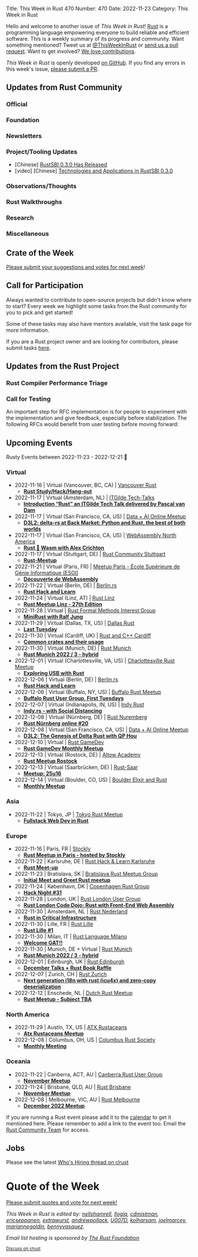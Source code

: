 Title: This Week in Rust 470
Number: 470
Date: 2022-11-23
Category: This Week in Rust

Hello and welcome to another issue of *This Week in Rust*!
[Rust](https://www.rust-lang.org/) is a programming language empowering everyone to build reliable and efficient software.
This is a weekly summary of its progress and community.
Want something mentioned? Tweet us at [@ThisWeekInRust](https://twitter.com/ThisWeekInRust) or [send us a pull request](https://github.com/rust-lang/this-week-in-rust).
Want to get involved? [We love contributions](https://github.com/rust-lang/rust/blob/master/CONTRIBUTING.md).

*This Week in Rust* is openly developed [on GitHub](https://github.com/rust-lang/this-week-in-rust).
If you find any errors in this week's issue, [please submit a PR](https://github.com/rust-lang/this-week-in-rust/pulls).

## Updates from Rust Community

<!--

Dear community contributors:
Please read README.md for guidance on submissions.
Each submitted link should be of the form:

* [Title of the Linked Page](https://example.com/my_article)

If you don't know which category to use, feel free to submit a PR anyway
and just ask the editors to select the category.

-->

### Official

### Foundation

### Newsletters

### Project/Tooling Updates

- [Chinese] [RustSBI 0.3.0 Has Released](https://rustcc.cn/article?id=18318ed2-d6b3-461c-a599-fe140ef41713)
- [video] [Chinese] [Technologies and Applications in RustSBI 0.3.0](https://www.bilibili.com/video/BV1U841187xH)

### Observations/Thoughts

### Rust Walkthroughs

### Research

### Miscellaneous

## Crate of the Week

<!-- COTW goes here -->

[Please submit your suggestions and votes for next week][submit_crate]!

[submit_crate]: https://users.rust-lang.org/t/crate-of-the-week/2704

## Call for Participation

Always wanted to contribute to open-source projects but didn't know where to start?
Every week we highlight some tasks from the Rust community for you to pick and get started!

Some of these tasks may also have mentors available, visit the task page for more information.

<!-- CFPs go here, use this format: * [project name - title of issue](link to issue) -->
<!-- * [ - ]() -->

If you are a Rust project owner and are looking for contributors, please submit tasks [here][guidelines].

[guidelines]: https://users.rust-lang.org/t/twir-call-for-participation/4821

## Updates from the Rust Project

<!-- Rust updates go here -->

### Rust Compiler Performance Triage

<!-- Perf results go here -->

### Call for Testing

An important step for RFC implementation is for people to experiment with the
implementation and give feedback, especially before stabilization.  The following
RFCs would benefit from user testing before moving forward:

<!-- Pre-Stabilization RFCs go here -->

<!-- RFC and FCP sections go here -->

## Upcoming Events

Rusty Events between 2022-11-23 - 2022-12-21 🦀

### Virtual

* 2022-11-16 | Virtual (Vancouver, BC, CA) | [Vancouver Rust](https://www.meetup.com/vancouver-rust)
    * [**Rust Study/Hack/Hang-out**](https://www.meetup.com/vancouver-rust/events/tqvhxsydcpbvb/)
* 2022-11-17 | Virtual (Amsterdam, NL) | [ITGilde Tech-Talks](https://www.meetup.com/itgilde-cooperatie-amsterdam-unix-linux-meetups)
    * [**Introduction “Rust” an ITGilde Tech Talk delivered by Pascal van Dam**](https://www.meetup.com/itgilde-cooperatie-amsterdam-unix-linux-meetups/events/289167373/)
* 2022-11-17 | Virtual (San Francisco, CA, US) | [Data + AI Online Meetup](https://www.meetup.com/data-ai-online/)
    * [**D3L2: delta-rs at Back Market: Python and Rust, the best of both worlds**](https://www.meetup.com/data-ai-online/events/289623322/)
* 2022-11-17 | Virtual (San Francisco, CA, US) | [WebAssembly North America](https://www.meetup.com/wasmna/)
    * [**Rust 🤝 Wasm with Alex Crichton**](https://www.meetup.com/wasmna/events/289623268/)
* 2022-11-17 | Virtual (Stuttgart, DE) | [Rust Community Stuttgart](https://www.meetup.com/Rust-Community-Stuttgart/)
    * [**Rust-Meetup**](https://www.meetup.com/rust-community-stuttgart/events/qtvtvsydcpbwb/)
* 2022-11-21 | Virtual (Paris, FR) | [Meetup Paris - École Supérieure de Génie Informatique (ESGI)](https://www.meetup.com/meetup-paris-ecole-superieur-du-genie-informatique)
    * [**Découverte de WebAssembly**](https://www.meetup.com/meetup-paris-ecole-superieur-du-genie-informatique/events/289112753/)
* 2022-11-22 | Virtual (Berlin, DE) | [Berlin.rs](https://berline.rs/)
    * [**Rust Hack and Learn**](https://berline.rs/2022/11/22/rust-hack-and-learn.html)
* 2022-11-24 | Virtual (Linz, AT) | [Rust Linz](https://www.meetup.com/rust-linz/)
    * [**Rust Meetup Linz - 27th Edition**](https://www.meetup.com/rust-linz/events/289251460/)
* 2022-11-28 | Virtual | [Rust Formal Methods Interest Group](https://www.eventbrite.com/o/rust-formal-methods-interest-group-34404947509)
    * [**MiniRust with Ralf Jung**](https://www.eventbrite.com/e/minirust-with-ralf-jung-tickets-460741328717)
* 2022-11-29 | Virtual (Dallas, TX, US) | [Dallas Rust](https://www.meetup.com/Dallas-Rust/)
    * [**Last Tuesday**](https://www.meetup.com/dallas-rust/events/qndgwsydcpbmc/)
* 2022-11-30 | Virtual (Cardiff, UK) | [Rust and C++ Cardiff](https://www.meetup.com/rust-and-c-plus-plus-in-cardiff/)
    * [**Common crates and their usage**](https://www.meetup.com/rust-and-c-plus-plus-in-cardiff/events/289645553/)
* 2022-11-30 | Virtual (Munich, DE) | [Rust Munich](https://www.meetup.com/rust-munich/)
    * [**Rust Munich 2022 / 3 - hybrid**](https://www.meetup.com/rust-munich/events/289065390/)
* 2022-12-01 | Virtual (Charlottesville, VA, US) | [Charlottesville Rust Meetup](https://www.meetup.com/charlottesville-rust-meetup/)
    * [**Exploring USB with Rust**](https://www.meetup.com/charlottesville-rust-meetup/events/289563986/)
* 2022-12-06 | Virtual (Berlin, DE) | [Berlin.rs](https://berline.rs/)
    * [**Rust Hack and Learn**](https://berline.rs/2022/12/06/rust-hack-and-learn.html)
* 2022-12-06 | Virtual (Buffalo, NY, US) | [Buffalo Rust Meetup](https://www.meetup.com/buffalo-rust-meetup/)
    * [**Buffalo Rust User Group, First Tuesdays**](https://www.meetup.com/buffalo-rust-meetup/events/hlgvxsydcqbjb/)
* 2022-12-07 | Virtual (Indianapolis, IN, US) | [Indy Rust](https://www.meetup.com/indyrs/)
    * [**Indy.rs - with Social Distancing**](https://www.meetup.com/indyrs/events/287027660/)
* 2022-12-08 | Virtual (Nürnberg, DE) | [Rust Nuremberg](https://www.meetup.com/rust-noris/)
    * [**Rust Nürnberg online #20**](https://www.meetup.com/rust-noris/events/hlvbvsydcqblb/)
* 2022-12-08 | Virtual (San Francisco, CA, US) | [Data + AI Online Meetup](https://www.meetup.com/data-ai-online/)
    * [**D3L2: The Genesis of Delta Rust with QP Hou**](https://www.meetup.com/data-ai-online/events/289672886/)
* 2022-12-10 | Virtual | [Rust GameDev](https://gamedev.rs/)
    * [**Rust GameDev Monthly Meetup**](https://www.google.com/url?q=https%3A%2F%2Fdiscord.gg%2FyNtPTb2&sa=D&ust=1666661760000000&usg=AOvVaw13uHY9m-8bJJwgeP58VS8l)
* 2022-12-13 | Virtual (Rostock, DE) | [Altow Academy](https://www.meetup.com/altow-academy/)
    * [**Rust Meetup Rostock**](https://www.meetup.com/altow-academy/events/289352426/)
* 2022-12-13 | Virtual (Saarbrücken, DE) | [Rust-Saar](https://www.meetup.com/rust-saar/)
    * [**Meetup: 25u16**](https://www.meetup.com/rust-saar/events/289663288/)
* 2022-12-14 | Virtual (Boulder, CO, US) | [Boulder Elixir and Rust](https://www.meetup.com/boulder-elixir-rust/)
    * [**Monthly Meetup**](https://www.meetup.com/boulder-elixir-rust/events/zvxcsrydcqbsb/)

### Asia

* 2022-11-22 | Tokyo, JP | [Tokyo Rust Meetup](https://www.meetup.com/tokyo-rust-meetup)
    * [**Fullstack Web Dev in Rust**](https://www.meetup.com/tokyo-rust-meetup/events/289661246/)

### Europe

* 2022-11-16 | Paris, FR | [Stockly](https://www.eventbrite.fr/o/stockly-42274765293)
    * [**Rust Meetup in Paris - hosted by Stockly**](https://www.eventbrite.fr/e/rust-meetup-in-paris-hosted-by-stockly-tickets-444152621447?aff=ebdssbdestsearch)
* 2022-11-22 | Karlsruhe, DE | [Rust Hack & Learn Karlsruhe](https://www.meetup.com/rust-hack-learn-karlsruhe/)
    * [**Rust Meet-up**](https://www.meetup.com/rust-hack-learn-karlsruhe/events/289674810/)
* 2022-11-23 | Bratislava, SK | [Bratislava Rust Meetup Group](https://www.meetup.com/bratislava-rust-meetup-group/)
    * [**Initial Meet and Greet Rust meetup**](https://www.meetup.com/bratislava-rust-meetup-group/events/289028178/)
* 2022-11-24 | København, DK | [Copenhagen Rust Group](https://cph.rs/)
    * [**Hack Night #31**](https://www.meetup.com/copenhagen-rust-meetup-group/events/288179132/)
* 2022-11-28 | London, UK | [Rust London User Group](https://www.meetup.com/rust-london-user-group/)
    * [**Rust London Code Dojo: Rust with Front-End Web Assembly**](https://www.meetup.com/rust-london-user-group/events/289631916/)
* 2022-11-30 | Amsterdam, NL | [Rust Nederland](https://www.meetup.com/rust-nederland/)
    * [**Rust in Critical Infrastructure**](https://www.meetup.com/rust-nederland/events/289204146/)
* 2022-11-30 | Lille, FR | [Rust Lille](https://www.meetup.com/meetup-group-zgphbyet)
    * [**Rust Lille #1**](https://www.meetup.com/meetup-group-zgphbyet/events/289620614/)
* 2022-11-30 | Milan, IT | [Rust Language Milano](https://www.meetup.com/rust-language-milano/)
    * [**Welcome GAT!!**](https://www.meetup.com/rust-language-milano/events/289767176/)
* 2022-11-30 | Munich, DE + Virtual | [Rust Munich](https://www.meetup.com/rust-munich/)
    * [**Rust Munich 2022 / 3 - hybrid**](https://www.meetup.com/rust-munich/events/289065390/)
* 2022-12-01 | Edinburgh, UK | [Rust Edinburgh](https://www.meetup.com/rust-edi/)
    * [**December Talks + Rust Book Raffle**](https://www.meetup.com/rust-edi/events/289582990/)
* 2022-12-07 | Zurich, CH | [Rust Zurich](https://www.meetup.com/Rust-Zurich/)
    * [**Next generation i18n with rust (icu4x) and zero-copy deserialization**](https://www.meetup.com/rust-zurich/events/289518586/)
* 2022-12-12 | Enschede, NL | [Dutch Rust Meetup](https://www.meetup.com/dutch-rust-meetup/)
    * [**Rust Meetup - Subject TBA**](https://www.meetup.com/dutch-rust-meetup/events/289021643/)

### North America

* 2022-11-29 | Austin, TX, US | [ATX Rustaceans](https://www.meetup.com/atx-rustaceans/)
    * [**Atx Rustaceans Meetup**](https://www.meetup.com/atx-rustaceans/events/289594614/)
* 2022-12-08 | Columbus, OH, US | [Columbus Rust Society](https://www.meetup.com/columbus-rs/events/)
    * [**Monthly Meeting**](https://www.meetup.com/columbus-rs/events/dpkhgrydcqblb/)

### Oceania

* 2022-11-22 | Canberra, ACT, AU | [Canberra Rust User Group](https://www.meetup.com/rust-canberra/)
    * [**November Meetup**](https://www.meetup.com/rust-canberra/events/288615873/)
* 2022-11-24 | Brisbane, QLD, AU | [Rust Brisbane](https://www.meetup.com/rust-brisbane/)
    * [**November Meetup**](https://www.meetup.com/rust-brisbane/events/289539610/)
* 2022-12-08 | Melbourne, VIC, AU | [Rust Melbourne](https://www.meetup.com/rust-melbourne)
    * [**December 2022 Meetup**](https://www.meetup.com/rust-melbourne/events/289745823/)

If you are running a Rust event please add it to the [calendar] to get
it mentioned here. Please remember to add a link to the event too.
Email the [Rust Community Team][community] for access.

[calendar]: https://www.google.com/calendar/embed?src=apd9vmbc22egenmtu5l6c5jbfc%40group.calendar.google.com
[community]: mailto:community-team@rust-lang.org


<!--

Rust Jobs:

TWiR has stopped featuring individual job postings. You can read more about this change here:

https://github.com/rust-lang/this-week-in-rust/issues/3412

-->

## Jobs

Please see the latest [Who's Hiring thread on r/rust](INSERT_LINK_HERE)

# Quote of the Week

<!-- QOTW goes here -->

[Please submit quotes and vote for next week!](https://users.rust-lang.org/t/twir-quote-of-the-week/328)

*This Week in Rust is edited by: [nellshamrell](https://github.com/nellshamrell), [llogiq](https://github.com/llogiq), [cdmistman](https://github.com/cdmistman), [ericseppanen](https://github.com/ericseppanen), [extrawurst](https://github.com/extrawurst), [andrewpollack](https://github.com/andrewpollack), [U007D](https://github.com/U007D), [kolharsam](https://github.com/kolharsam), [joelmarcey](https://github.com/joelmarcey), [mariannegoldin](https://github.com/mariannegoldin), [bennyvasquez](https://github.com/bennyvasquez).*

*Email list hosting is sponsored by [The Rust Foundation](https://foundation.rust-lang.org/)*

<small>[Discuss on r/rust](REDDIT_LINK_HERE)</small>
